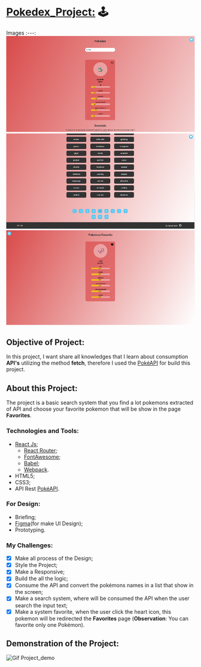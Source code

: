 # [Pokedex_Project:](https://pokedex-project-portfolio.netlify.app/)   :joystick:

Images
:---:
![Image of Home page](https://github.com/GabrielWolf-Dev/Pokedex_Project/blob/main/project_demo/img/img1.png)
![Image of Home page 2](https://github.com/GabrielWolf-Dev/Pokedex_Project/blob/main/project_demo/img/img2.png)
![Image of Favorites page](https://github.com/GabrielWolf-Dev/Pokedex_Project/blob/main/project_demo/img/img3.png)

## Objective of Project:

In this project, I want share all knowledges that I learn about consumption **API's** utilizing the method **fetch**, therefore I used the [PokéAPI](https://pokeapi.co/) for build this project.

## About this Project:
The project is a basic search system that you find a lot pokemons extracted of API and choose your favorite pokemon that will be show in the page **Favorites**.

### Technologies and Tools:

* [React Js](https://reactjs.org/);
   * [React Router](https://reactrouter.com/);
   * [FontAwesome](https://fontawesome.com/how-to-use/on-the-web/using-with/react);
   * [Babel](https://babeljs.io/);
   * [Webpack](https://webpack.js.org/).
* HTML5;
* CSS3;
* API Rest [PokéAPI](https://pokeapi.co/).

### For Design:
* Briefing;
* [Figma](https://www.figma.com/)(for make UI Design);
* Prototyping.

### My Challenges:
- [x] Make all process of the Design;
- [x] Style the Project;
- [x] Make a Responsive;
- [x] Build the all the logic;
- [x] Consume the API and convert the pokémons names in a list that show in the screen;
- [x] Make a search system, where will be consumed the API when the user search the input text;
- [x] Make a system favorite, when the user click the heart icon, this pokemon will be redirected the **Favorites** page (**Observation**: You can favorite only one Pokémon).

## Demonstration of the Project:

![Gif Project_demo](https://github.com/GabrielWolf-Dev/Pokedex_Project/blob/main/project_demo/pok%C3%A9dex_demo.gif)

